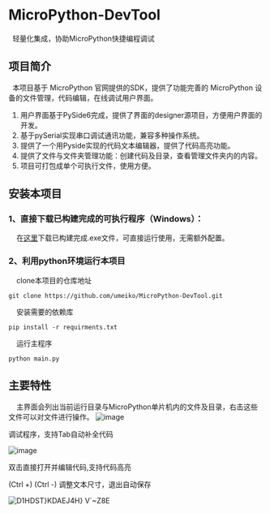 # MicroPython-DevTool
&nbsp;&nbsp;轻量化集成，协助MicroPython快捷编程调试

## 项目简介
&nbsp;&nbsp;本项目基于 MicroPython 官网提供的SDK，提供了功能完善的 MicroPython 设备的文件管理，代码编辑，在线调试用户界面。<br>

1. 用户界面基于PySide6完成，提供了界面的designer源项目，方便用户界面的开发。
2. 基于pySerial实现串口调试通讯功能，兼容多种操作系统。
3. 提供了一个用Pyside实现的代码文本编辑器，提供了代码高亮功能。
4. 提供了文件与文件夹管理功能：创建代码及目录，查看管理文件夹内的内容。
5. 项目可打包成单个可执行文件，使用方便。

## 安装本项目
### 1、直接下载已构建完成的可执行程序（Windows）：
&nbsp;&nbsp;&nbsp;&nbsp;在[这里](https://github.com/umeiko/MicroPython-DevTool/releases/tag/mpydt1.3.0)下载已构建完成.exe文件，可直接运行使用，无需额外配置。
### 2、利用python环境运行本项目
&nbsp;&nbsp;&nbsp;&nbsp;clone本项目的仓库地址

    git clone https://github.com/umeiko/MicroPython-DevTool.git
&nbsp;&nbsp;&nbsp;&nbsp;安装需要的依赖库

    pip install -r requirments.txt
&nbsp;&nbsp;&nbsp;&nbsp;运行主程序

    python main.py


## 主要特性
&nbsp;&nbsp;&nbsp;&nbsp;主界面会列出当前运行目录与MicroPython单片机内的文件及目录，右击这些文件可以对文件进行操作。
![image](https://user-images.githubusercontent.com/58870893/179017048-b2f63cd5-69e5-47af-a812-e5b94351e491.png)

调试程序，支持Tab自动补全代码

![image](https://user-images.githubusercontent.com/58870893/170490165-a2c9ec12-24f0-48a8-abe5-393d0184afc1.png)

双击直接打开并编辑代码,支持代码高亮

(Ctrl +) (Ctrl -) 调整文本尺寸，退出自动保存

![D1HDST}KDAEJ4H} V`~Z8E](https://user-images.githubusercontent.com/58870893/173001527-6e189802-9a08-435f-abba-303f6eebaeeb.png)
